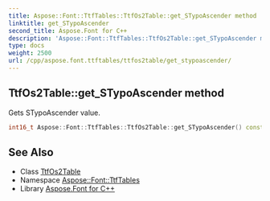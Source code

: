 ```yaml
---
title: Aspose::Font::TtfTables::TtfOs2Table::get_STypoAscender method
linktitle: get_STypoAscender
second_title: Aspose.Font for C++
description: 'Aspose::Font::TtfTables::TtfOs2Table::get_STypoAscender method. Gets STypoAscender value in C++.'
type: docs
weight: 2500
url: /cpp/aspose.font.ttftables/ttfos2table/get_stypoascender/
---
```

## TtfOs2Table::get_STypoAscender method


Gets STypoAscender value.

```cpp
int16_t Aspose::Font::TtfTables::TtfOs2Table::get_STypoAscender() const
```

## See Also

* Class [TtfOs2Table](../)
* Namespace [Aspose::Font::TtfTables](../../)
* Library [Aspose.Font for C++](../../../)
